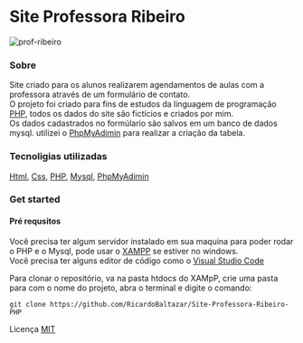 # Site Professora Ribeiro  
  
![prof-ribeiro](https://user-images.githubusercontent.com/56805229/94726996-6e618680-0334-11eb-9ef6-9fa4b5bc15b6.gif)  
  
### Sobre 
Site criado para os alunos realizarem agendamentos de aulas com a professora através de um formulário de contato.  
O projeto foi criado para fins de estudos da linguagem de programação [PHP](https://www.php.net/), todos os dados do site são fictícios e criados por mim.  
Os dados cadastrados no formúlario são salvos em um banco de dados mysql. utilizei o [PhpMyAdimin](https://www.phpmyadmin.net/) para realizar a criação da tabela.

### Tecnoligias utilizadas  
[Html](https://developer.mozilla.org/pt-BR/docs/Web/HTML), [Css](https://developer.mozilla.org/pt-BR/docs/Web/CSS), [PHP](https://www.php.net/), [Mysql](https://www.mysql.com/), [PhpMyAdimin](https://www.phpmyadmin.net/)  
  
### Get started  
#### Pré requsitos  
Você precisa ter algum servidor instalado em sua maquina para poder rodar o PHP e o Mysql, pode usar o [XAMPP](https://www.apachefriends.org/pt_br/index.html) se estiver no windows.   
Você precisa ter alguns editor de código como o [Visual Studio Code](https://code.visualstudio.com/)  

Para clonar o repositório, va na pasta htdocs do XAMpP, crie uma pasta para com o nome do projeto, abra o terminal e digite o comando:  
```  
git clone https://github.com/RicardoBaltazar/Site-Professora-Ribeiro-PHP  
```  
  
Licença [MIT](https://github.com/RicardoBaltazar/Site-Professora-Ribeiro-PHP/blob/master/LICENSE)
